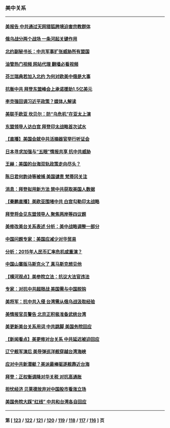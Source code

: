 ### 美中关系
---
#### [美报告 中共通过天网猎狐跨境迫害宗教群体](../../pages/nf1412576/n13735743.md?05132045) 
#### [俄乌战分两个战场 一条河起关键作用](../../pages/nf1412576/n13735695.md?05132045) 
#### [北约副秘书长：中共军事扩张威胁所有盟国](../../pages/nf1412576/n13733969.md?05132045) 
#### [油管热门视频 网站代理 翻墙必看视频](http://209.222.30.114:81/youtube.html?05132045)
#### [芬兰瑞典若加入北约 为何对欧美中俄是大事](../../pages/nf1412576/n13734971.md?05132045) 
#### [抗衡中共 拜登东盟峰会上承诺援助1.5亿美元](../../pages/nf1412576/n13735000.md?05132045) 
#### [李克强回调习近平政策？媒体人解读](../../pages/nf1412576/n13734863.md?05132045) 
#### [美联手欧亚 坎贝尔：防“乌危机”在亚太上演](../../pages/nf1412576/n13734715.md?05132045) 
#### [东盟领导人访白宫 拜登印太战略首次试水](../../pages/nf1412576/n13734738.md?05132045) 
#### [【直播】美国会就中共活摘器官举行听证会](../../pages/nf1412576/n13732843.md?05132045) 
#### [日本寻求加强与“五眼”情报共享 抗中共威胁](../../pages/nf1412576/n13734210.md?05132045) 
#### [王赫：美国的台海双轨政策走向尽头？](../../pages/nf1412576/n13733983.md?05132045) 
#### [陈日君何韵诗等被捕 美国谴责 梵蒂冈关注](../../pages/nf1412576/n13733849.md?05132045) 
#### [消息：拜登拟用新方法 禁中共获取美国人数据](../../pages/nf1412576/n13733783.md?05132045) 
#### [【秦鹏直播】美欧亚围堵中共 白宫勾勒印太战略](../../pages/nf1412576/n13733764.md?05132045) 
#### [拜登将会见东盟领导人 聚焦两岸等四议题](../../pages/nf1412576/n13733647.md?05132045) 
#### [美修改美台关系表述 分析：美中战略调整一部分](../../pages/nf1412576/n13733407.md?05132045) 
#### [中国问题专家：美国应减少对华贸易](../../pages/nf1412576/n13733444.md?05132045) 
#### [分析：2015年人民币汇率危机或重演？](../../pages/nf1412576/n13733648.md?05132045) 
#### [中国山寨版马斯克火了 真马斯克想见他](../../pages/nf1412576/n13733559.md?05132045) 
#### [【横河观点】美参院立法：抗议大法官违法](../../pages/nf1412576/n13732500.md?05132045) 
#### [专家：对抗中共超限战 美国需与中国脱钩](../../pages/nf1412576/n13732800.md?05132045) 
#### [美将军：抗中共入侵 台湾需从俄乌战汲取经验](../../pages/nf1412576/n13732860.md?05132045) 
#### [美情报官员警告 北京正积极准备武统台湾](../../pages/nf1412576/n13732763.md?05132045) 
#### [美更新美台关系用词 中共跳脚 美国务院回应](../../pages/nf1412576/n13732638.md?05132045) 
#### [【新闻看点】美更修对台关系 中共延迟被迫回应](../../pages/nf1412576/n13732496.md?05132045) 
#### [辽宁舰军演后 美导弹巡洋舰穿越台湾海峡](../../pages/nf1412576/n13732460.md?05132045) 
#### [应对中共新潜艇？美派最棒驱逐舰靠近台海](../../pages/nf1412576/n13732480.md?05132045) 
#### [拜登：正权衡调降对华关税 对抗高通胀](../../pages/nf1412576/n13732380.md?05132045) 
#### [担忧经济 贝莱德放弃对中国股市看涨立场](../../pages/nf1412576/n13732374.md?05132045) 
#### [美国务院大踩“红线” 中共和台湾各自回应](../../pages/nf1412576/n13732069.md?05132045) 

---
#### 第 [ [123](./123.md?05132045) / [122](./122.md?05132045) / [121](./121.md?05132045) / [120](./120.md?05132045) / [119](./119.md?05132045) / [118](./118.md?05132045) / [117](./117.md?05132045) / [116](./116.md?05132045) ] 页
